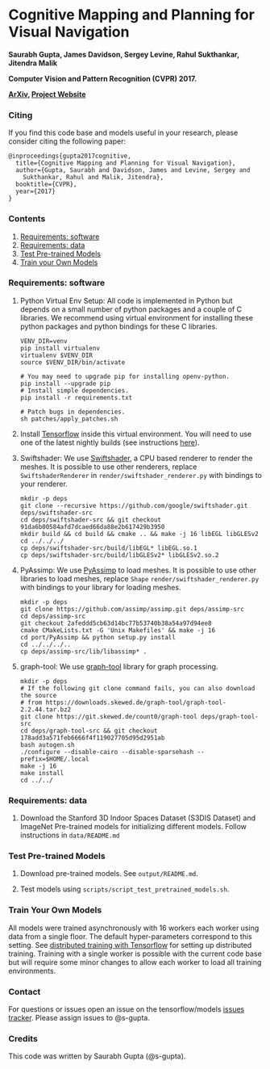 # Cognitive Mapping and Planning for Visual Navigation
**Saurabh Gupta, James Davidson, Sergey Levine, Rahul Sukthankar, Jitendra Malik**

**Computer Vision and Pattern Recognition (CVPR) 2017.**

**[ArXiv](https://arxiv.org/abs/1702.03920), 
[Project Website](https://sites.google.com/corp/view/cognitive-mapping-and-planning/)**

### Citing
If you find this code base and models useful in your research, please consider
citing the following paper:
  ```
  @inproceedings{gupta2017cognitive,
    title={Cognitive Mapping and Planning for Visual Navigation},
    author={Gupta, Saurabh and Davidson, James and Levine, Sergey and
      Sukthankar, Rahul and Malik, Jitendra},
    booktitle={CVPR},
    year={2017}
  }
  ```

### Contents
1.  [Requirements: software](#requirements-software)
2.  [Requirements: data](#requirements-data)
3.  [Test Pre-trained Models](#test-pre-trained-models)
4.  [Train your Own Models](#train-your-own-models)

### Requirements: software
1.  Python Virtual Env Setup: All code is implemented in Python but depends on a
    small number of python packages and a couple of C libraries. We recommend
    using virtual environment for installing these python packages and python
    bindings for these C libraries.
      ```Shell
      VENV_DIR=venv
      pip install virtualenv
      virtualenv $VENV_DIR
      source $VENV_DIR/bin/activate
      
      # You may need to upgrade pip for installing openv-python.
      pip install --upgrade pip
      # Install simple dependencies.
      pip install -r requirements.txt

      # Patch bugs in dependencies.
      sh patches/apply_patches.sh
      ```

2.  Install [Tensorflow](https://www.tensorflow.org/) inside this virtual
    environment. You will need to use one of the latest nightly builds 
    (see instructions [here](https://github.com/tensorflow/tensorflow#installation)).

3.  Swiftshader: We use
    [Swiftshader](https://github.com/google/swiftshader.git), a CPU based
    renderer to render the meshes.  It is possible to use other renderers,
    replace `SwiftshaderRenderer` in `render/swiftshader_renderer.py` with
    bindings to your renderer. 
    ```Shell
    mkdir -p deps
    git clone --recursive https://github.com/google/swiftshader.git deps/swiftshader-src
    cd deps/swiftshader-src && git checkout 91da6b00584afd7dcaed66da88e2b617429b3950
    mkdir build && cd build && cmake .. && make -j 16 libEGL libGLESv2
    cd ../../../
    cp deps/swiftshader-src/build/libEGL* libEGL.so.1
    cp deps/swiftshader-src/build/libGLESv2* libGLESv2.so.2
    ```

4.  PyAssimp: We use [PyAssimp](https://github.com/assimp/assimp.git) to load
    meshes.  It is possible to use other libraries to load meshes, replace
    `Shape` `render/swiftshader_renderer.py` with bindings to your library for
    loading meshes. 
    ```Shell
    mkdir -p deps
    git clone https://github.com/assimp/assimp.git deps/assimp-src
    cd deps/assimp-src
    git checkout 2afeddd5cb63d14bc77b53740b38a54a97d94ee8
    cmake CMakeLists.txt -G 'Unix Makefiles' && make -j 16
    cd port/PyAssimp && python setup.py install
    cd ../../../..
    cp deps/assimp-src/lib/libassimp* .
    ```

5.  graph-tool: We use [graph-tool](https://git.skewed.de/count0/graph-tool)
    library for graph processing.
    ```Shell
    mkdir -p deps
    # If the following git clone command fails, you can also download the source
    # from https://downloads.skewed.de/graph-tool/graph-tool-2.2.44.tar.bz2
    git clone https://git.skewed.de/count0/graph-tool deps/graph-tool-src
    cd deps/graph-tool-src && git checkout 178add3a571feb6666f4f119027705d95d2951ab
    bash autogen.sh
    ./configure --disable-cairo --disable-sparsehash --prefix=$HOME/.local
    make -j 16
    make install
    cd ../../
    ```

### Requirements: data
1.  Download the Stanford 3D Indoor Spaces Dataset (S3DIS Dataset) and ImageNet
    Pre-trained models for initializing different models. Follow instructions in
    `data/README.md`

### Test Pre-trained Models
1.  Download pre-trained models. See `output/README.md`.

2.  Test models using `scripts/script_test_pretrained_models.sh`.

### Train Your Own Models
All models were trained asynchronously with 16 workers each worker using data
from a single floor. The default hyper-parameters correspond to this setting.
See [distributed training with
Tensorflow](https://www.tensorflow.org/deploy/distributed) for setting up
distributed training. Training with a single worker is possible with the current
code base but will require some minor changes to allow each worker to load all
training environments.

### Contact
For questions or issues open an issue on the tensorflow/models [issues
tracker](https://github.com/tensorflow/models/issues). Please assign issues to
@s-gupta.

### Credits
This code was written by Saurabh Gupta (@s-gupta).
